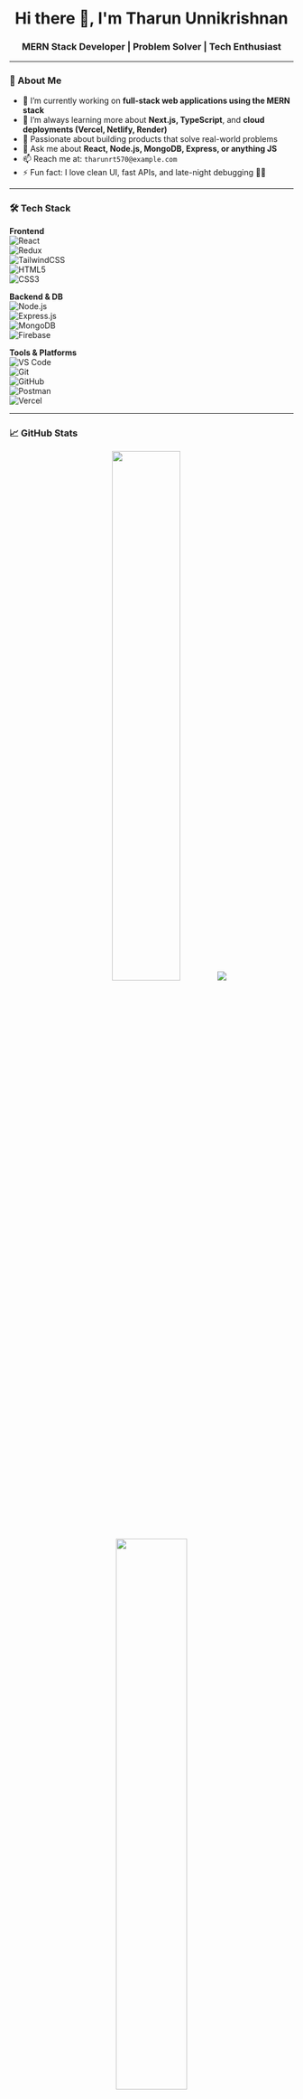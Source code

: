 <h1 align="center">Hi there 👋, I'm Tharun Unnikrishnan</h1>
<h3 align="center">MERN Stack Developer | Problem Solver | Tech Enthusiast</h3>

---

### 🚀 About Me

- 🔭 I’m currently working on **full-stack web applications using the MERN stack**
- 🌱 I’m always learning more about **Next.js, TypeScript**, and **cloud deployments (Vercel, Netlify, Render)**
- 🧠 Passionate about building products that solve real-world problems
- 💬 Ask me about **React, Node.js, MongoDB, Express, or anything JS**
- 📫 Reach me at: `tharunrt570@example.com`
- ⚡ Fun fact: I love clean UI, fast APIs, and late-night debugging 🧑‍💻

---

### 🛠️ Tech Stack

**Frontend**  
![React](https://img.shields.io/badge/-React-61DAFB?style=flat&logo=react&logoColor=white)  
![Redux](https://img.shields.io/badge/-Redux-764ABC?style=flat&logo=redux&logoColor=white)  
![TailwindCSS](https://img.shields.io/badge/-TailwindCSS-38B2AC?style=flat&logo=tailwind-css&logoColor=white)  
![HTML5](https://img.shields.io/badge/-HTML5-E34F26?style=flat&logo=html5&logoColor=white)  
![CSS3](https://img.shields.io/badge/-CSS3-1572B6?style=flat&logo=css3&logoColor=white)

**Backend & DB**  
![Node.js](https://img.shields.io/badge/-Node.js-339933?style=flat&logo=node.js&logoColor=white)  
![Express.js](https://img.shields.io/badge/-Express-000000?style=flat&logo=express&logoColor=white)  
![MongoDB](https://img.shields.io/badge/-MongoDB-47A248?style=flat&logo=mongodb&logoColor=white)  
![Firebase](https://img.shields.io/badge/-Firebase-FFCA28?style=flat&logo=firebase&logoColor=white)

**Tools & Platforms**  
![VS Code](https://img.shields.io/badge/-VSCode-007ACC?style=flat&logo=visual-studio-code&logoColor=white)  
![Git](https://img.shields.io/badge/-Git-F05032?style=flat&logo=git&logoColor=white)  
![GitHub](https://img.shields.io/badge/-GitHub-181717?style=flat&logo=github&logoColor=white)  
![Postman](https://img.shields.io/badge/-Postman-FF6C37?style=flat&logo=postman&logoColor=white)  
![Vercel](https://img.shields.io/badge/-Vercel-000?style=flat&logo=vercel&logoColor=white)

---

### 📈 GitHub Stats

<p align="center">
  <img src="https://github-readme-stats.vercel.app/api?username=Tharun075&show_icons=true&theme=tokyonight" width="49%" />
  <img src="https://github-readme-streak-stats.herokuapp.com?user=Tharun075&theme=tokyonight" />

</p>

<p align="center">
  <img src="https://github-readme-stats.vercel.app/api/top-langs/?username=Tharun075&layout=compact&theme=tokyonight" width="50%" />
</p>

---

### 📫 Let's Connect

<p align="left">
  <a href="mailto:tharunrt570@example.com"><img src="https://img.shields.io/badge/Email-%23D14836.svg?style=flat&logo=gmail&logoColor=white"/></a>
  <a href="https://linkedin.com/in/tharun-unnikrishnan-b76595311"><img src="https://img.shields.io/badge/LinkedIn-%230077B5.svg?style=flat&logo=linkedin&logoColor=white"/></a>
  <a href="https://twitter.com/Tharun075"><img src="https://img.shields.io/badge/Twitter-%231DA1F2.svg?style=flat&logo=twitter&logoColor=white"/></a>
  <a href="https://github.com/Tharun075"><img src="https://img.shields.io/badge/GitHub-100000?style=flat&logo=github&logoColor=white"/></a>
</p>

---

⭐️ From [Tharun075](https://github.com/Tharun075)
